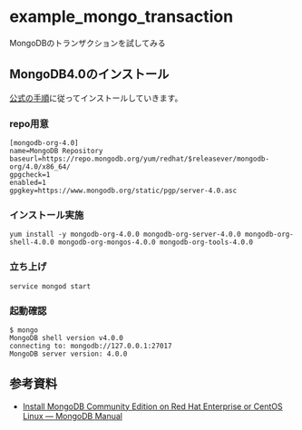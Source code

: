 # example_mongo_transaction
MongoDBのトランザクションを試してみる

## MongoDB4.0のインストール

[公式の手順](https://docs.mongodb.com/master/tutorial/install-mongodb-on-red-hat/)に従ってインストールしていきます。

### repo用意

```:/etc/yum.repos.d/mongodb-org-3.2.repo
[mongodb-org-4.0]
name=MongoDB Repository
baseurl=https://repo.mongodb.org/yum/redhat/$releasever/mongodb-org/4.0/x86_64/
gpgcheck=1
enabled=1
gpgkey=https://www.mongodb.org/static/pgp/server-4.0.asc
```

### インストール実施

```
yum install -y mongodb-org-4.0.0 mongodb-org-server-4.0.0 mongodb-org-shell-4.0.0 mongodb-org-mongos-4.0.0 mongodb-org-tools-4.0.0
```

### 立ち上げ

```
service mongod start
```

### 起動確認

```
$ mongo
MongoDB shell version v4.0.0
connecting to: mongodb://127.0.0.1:27017
MongoDB server version: 4.0.0
```

## 参考資料
* [Install MongoDB Community Edition on Red Hat Enterprise or CentOS Linux — MongoDB Manual](https://docs.mongodb.com/master/tutorial/install-mongodb-on-red-hat/)
